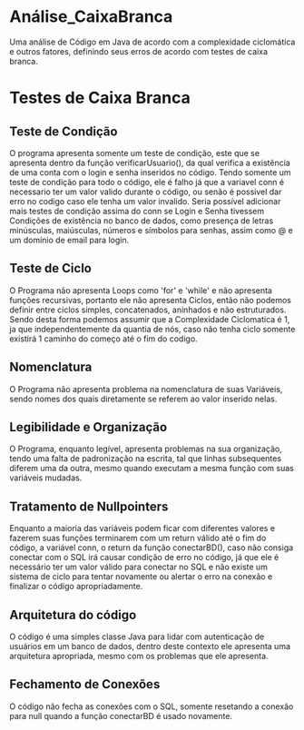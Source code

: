 # Análise_CaixaBranca
Uma análise de Código em Java de acordo com a complexidade ciclomática e outros fatores, definindo seus erros de acordo com testes de caixa branca.

# Testes de Caixa Branca

## Teste de Condição
O programa apresenta somente um teste de condição, este que se apresenta dentro da função verificarUsuario(), da qual verifica a existência de uma conta com o login e senha inseridos no código.
Tendo somente um teste de condição para todo o código, ele é falho já que a variavel conn é necessario ter um valor valido durante o código, ou senão é possivel dar erro no codigo caso ele tenha um valor invalido.
Seria possível adicionar mais testes de condição assima do conn se Login e Senha tivessem Condições de existência no banco de dados, como presença de letras minúsculas, maiúsculas, números e símbolos para senhas, assim como @ e um domínio de email para login.

## Teste de Ciclo
O Programa não apresenta Loops como 'for' e 'while' e não apresenta funções recursivas, portanto ele não apresenta Ciclos, então não podemos definir entre ciclos simples, concatenados, aninhados e não estruturados. Sendo desta forma podemos assumir que a Complexidade Ciclomatica é 1, ja que independentemente da quantia de nós, caso não tenha ciclo somente existirá 1 caminho do começo até o fim do codigo.

## Nomenclatura
O Programa não apresenta problema na nomenclatura de suas Variáveis, sendo nomes dos quais diretamente se referem ao valor inserido nelas.

## Legibilidade e Organização
O Programa, enquanto legível, apresenta problemas na sua organização, tendo uma falta de padronização na escrita, tal que linhas subsequentes diferem uma da outra, mesmo quando executam a mesma função com suas variáveis mudadas.

## Tratamento de Nullpointers
Enquanto a maioria das variáveis podem ficar com diferentes valores e fazerem suas funções terminarem com um return válido até o fim do código, a variável conn, o return da função conectarBD(), caso não consiga conectar com o SQL irá causar condição de erro no código, já que ele é necessário ter um valor válido para conectar no SQL e não existe um sistema de ciclo para tentar novamente ou alertar o erro na conexão e finalizar o código apropriadamente.

## Arquitetura do código
O código é uma simples classe Java para lidar com autenticação de usuários em um banco de dados, dentro deste contexto ele apresenta uma arquitetura apropriada, mesmo com os problemas que ele apresenta.

## Fechamento de Conexões
O código não fecha as conexões com o SQL, somente resetando a conexão para null quando a função conectarBD é usado novamente.

